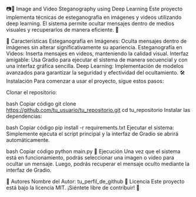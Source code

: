 📷🎥 Image and Video Steganography using Deep Learning
Este proyecto implementa técnicas de esteganografía en imágenes y videos utilizando deep learning. El sistema permite ocultar mensajes dentro de medios visuales y recuperarlos de manera eficiente. 🚀

🌟 Características
Esteganografía en Imágenes: Oculta mensajes dentro de imágenes sin alterar significativamente su apariencia.
Esteganografía en Videos: Inserta mensajes en videos, manteniendo la calidad visual.
Interfaz amigable: Usa Gradio para ejecutar el sistema de manera secuencial y con una interfaz gráfica sencilla.
Deep Learning: Implementación de modelos avanzados para garantizar la seguridad y efectividad del ocultamiento.
🛠️ Instalación
Para comenzar a usar el proyecto, sigue estos pasos:

Clonar el repositorio:

bash
Copiar código
git clone https://github.com/tu_usuario/tu_repositorio.git
cd tu_repositorio
Instalar las dependencias:

bash
Copiar código
pip install -r requirements.txt
Ejecutar el sistema:
Simplemente ejecuta el script principal y la interfaz de Gradio se abrirá automáticamente.

bash
Copiar código
python main.py
🚀 Ejecución
Una vez que el sistema está en funcionamiento, podrás seleccionar una imagen o video para ocultar un mensaje. Luego, podrás recuperar el mensaje oculto mediante la interfaz de Gradio.

👥 Autores
Nombre del Autor: tu_perfil_de_github
📄 Licencia
Este proyecto está bajo la licencia MIT. ¡Siéntete libre de contribuir! 🎉

